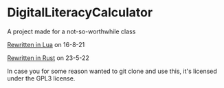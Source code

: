 # DigitalLiteracyCalculator
A project made for a not-so-worthwhile class

[Rewritten in Lua](https://github.com/JustASpeedrunner/DigitalLiteracyCalculatorRewrite) on 16-8-21

[Rewritten in Rust](https://github.com/JustASpeedrunner/DigitalLiteracyCalculatorRewritePartTwo) on 23-5-22

In case you for some reason wanted to git clone and use this, it's licensed under the GPL3 license.
